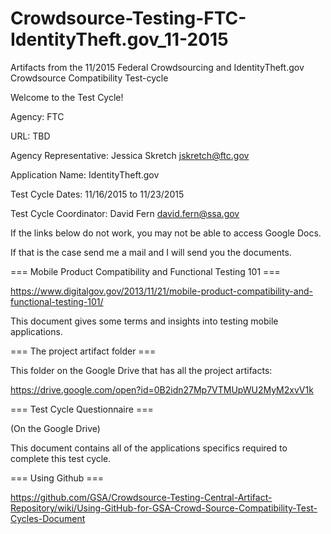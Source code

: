 # Crowdsource-Testing-FTC-IdentityTheft.gov_11-2015
Artifacts from the 11/2015 Federal Crowdsourcing and IdentityTheft.gov Crowdsource Compatibility Test-cycle

Welcome to the Test Cycle!

Agency: FTC

URL: TBD

Agency Representative: Jessica Skretch jskretch@ftc.gov

Application Name: IdentityTheft.gov

Test Cycle Dates: 11/16/2015 to 11/23/2015

Test Cycle Coordinator: David Fern david.fern@ssa.gov

If the links below do not work, you may not be able to access Google Docs.

If that is the case send me a mail and I will send you the documents.

=== Mobile Product Compatibility and Functional Testing 101 ===

https://www.digitalgov.gov/2013/11/21/mobile-product-compatibility-and-functional-testing-101/

This document gives some terms and insights into testing mobile applications.

=== The project artifact folder ===

This folder on the Google Drive that has all the project artifacts:

https://drive.google.com/open?id=0B2idn27Mp7VTMUpWU2MyM2xvV1k

=== Test Cycle Questionnaire ===

(On the Google Drive)

This document contains all of the applications specifics required to complete this test cycle.

=== Using Github ===

https://github.com/GSA/Crowdsource-Testing-Central-Artifact-Repository/wiki/Using-GitHub-for-GSA-Crowd-Source-Compatibility-Test-Cycles-Document
